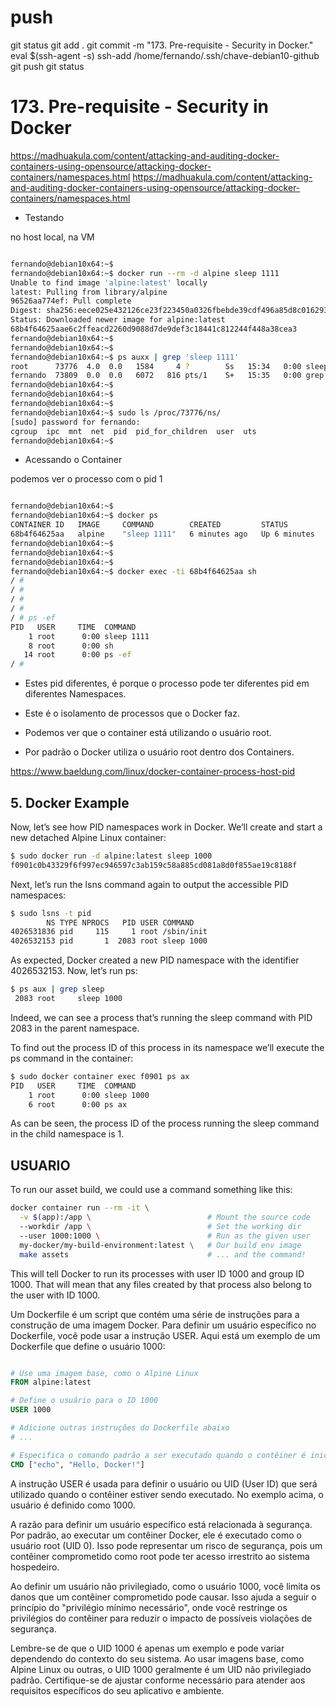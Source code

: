 
# ###################################################################################################################### 
# ###################################################################################################################### 
# ###################################################################################################################### 
# ###################################################################################################################### 
# ###################################################################################################################### 
# push

git status
git add .
git commit -m "173. Pre-requisite - Security in Docker."
eval $(ssh-agent -s)
ssh-add /home/fernando/.ssh/chave-debian10-github
git push
git status



# ###################################################################################################################### 
# ###################################################################################################################### 
# ###################################################################################################################### 
# ###################################################################################################################### 
# ###################################################################################################################### 
# 173. Pre-requisite - Security in Docker


https://madhuakula.com/content/attacking-and-auditing-docker-containers-using-opensource/attacking-docker-containers/namespaces.html
<https://madhuakula.com/content/attacking-and-auditing-docker-containers-using-opensource/attacking-docker-containers/namespaces.html>

- Testando

no host local, na VM

~~~~bash

fernando@debian10x64:~$
fernando@debian10x64:~$ docker run --rm -d alpine sleep 1111
Unable to find image 'alpine:latest' locally
latest: Pulling from library/alpine
96526aa774ef: Pull complete
Digest: sha256:eece025e432126ce23f223450a0326fbebde39cdf496a85d8c016293fc851978
Status: Downloaded newer image for alpine:latest
68b4f64625aae6c2ffeacd2260d9088d7de9def3c18441c812244f448a38cea3
fernando@debian10x64:~$
fernando@debian10x64:~$
fernando@debian10x64:~$ ps auxx | grep 'sleep 1111'
root      73776  4.0  0.0   1584     4 ?        Ss   15:34   0:00 sleep 1111
fernando  73809  0.0  0.0   6072   816 pts/1    S+   15:35   0:00 grep sleep 1111
fernando@debian10x64:~$
fernando@debian10x64:~$
fernando@debian10x64:~$
fernando@debian10x64:~$ sudo ls /proc/73776/ns/
[sudo] password for fernando:
cgroup  ipc  mnt  net  pid  pid_for_children  user  uts
fernando@debian10x64:~$

~~~~

- Acessando o Container

podemos ver o processo com o pid 1

~~~~bash

fernando@debian10x64:~$
fernando@debian10x64:~$ docker ps
CONTAINER ID   IMAGE     COMMAND        CREATED         STATUS         PORTS     NAMES
68b4f64625aa   alpine    "sleep 1111"   6 minutes ago   Up 6 minutes             confident_rubin
fernando@debian10x64:~$
fernando@debian10x64:~$
fernando@debian10x64:~$
fernando@debian10x64:~$ docker exec -ti 68b4f64625aa sh
/ #
/ #
/ #
/ #
/ # ps -ef
PID   USER     TIME  COMMAND
    1 root      0:00 sleep 1111
    8 root      0:00 sh
   14 root      0:00 ps -ef
/ #

~~~~


- Estes pid diferentes, é porque o processo pode ter diferentes pid em diferentes Namespaces.
- Este é o isolamento de processos que o Docker faz.

- Podemos ver que o container está utilizando o usuário root.
- Por padrão o Docker utiliza o usuário root dentro dos Containers.









<https://www.baeldung.com/linux/docker-container-process-host-pid>

## 5. Docker Example

Now, let’s see how PID namespaces work in Docker. We’ll create and start a new detached Alpine Linux container:

~~~~bash
$ sudo docker run -d alpine:latest sleep 1000
f0901c0b43329f6f997ec946597c3ab159c58a885cd081a8d0f855ae19c8188f
~~~~

Next, let’s run the lsns command again to output the accessible PID namespaces:

~~~~bash
$ sudo lsns -t pid
        NS TYPE NPROCS   PID USER COMMAND
4026531836 pid     115     1 root /sbin/init
4026532153 pid       1  2083 root sleep 1000
~~~~

As expected, Docker created a new PID namespace with the identifier 4026532153. Now, let’s run ps:

~~~~bash
$ ps aux | grep sleep
 2083 root     sleep 1000
~~~~

Indeed, we can see a process that’s running the sleep command with PID 2083 in the parent namespace.

To find out the process ID of this process in its namespace we’ll execute the ps command in the container:

~~~~bash
$ sudo docker container exec f0901 ps ax
PID   USER     TIME  COMMAND
    1 root      0:00 sleep 1000
    6 root      0:00 ps ax
~~~~

As can be seen, the process ID of the process running the sleep command in the child namespace is 1. 











## USUARIO

To run our asset build, we could use a command something like this:

~~~~BASH
docker container run --rm -it \
  -v $(app):/app \                          # Mount the source code
  --workdir /app \                          # Set the working dir
  --user 1000:1000 \                        # Run as the given user
  my-docker/my-build-environment:latest \   # Our build env image
  make assets                               # ... and the command!
~~~~

This will tell Docker to run its processes with user ID 1000 and group ID 1000. That will mean that any files created by that process also belong to the user with ID 1000.



Um Dockerfile é um script que contém uma série de instruções para a construção de uma imagem Docker. Para definir um usuário específico no Dockerfile, você pode usar a instrução USER. Aqui está um exemplo de um Dockerfile que define o usuário 1000:

~~~~Dockerfile

# Use uma imagem base, como o Alpine Linux
FROM alpine:latest

# Define o usuário para o ID 1000
USER 1000

# Adicione outras instruções do Dockerfile abaixo
# ...

# Especifica o comando padrão a ser executado quando o contêiner é iniciado
CMD ["echo", "Hello, Docker!"]
~~~~

A instrução USER é usada para definir o usuário ou UID (User ID) que será utilizado quando o contêiner estiver sendo executado. No exemplo acima, o usuário é definido como 1000.

A razão para definir um usuário específico está relacionada à segurança. Por padrão, ao executar um contêiner Docker, ele é executado como o usuário root (UID 0). Isso pode representar um risco de segurança, pois um contêiner comprometido como root pode ter acesso irrestrito ao sistema hospedeiro.

Ao definir um usuário não privilegiado, como o usuário 1000, você limita os danos que um contêiner comprometido pode causar. Isso ajuda a seguir o princípio do "privilégio mínimo necessário", onde você restringe os privilégios do contêiner para reduzir o impacto de possíveis violações de segurança.

Lembre-se de que o UID 1000 é apenas um exemplo e pode variar dependendo do contexto do seu sistema. Ao usar imagens base, como Alpine Linux ou outras, o UID 1000 geralmente é um UID não privilegiado padrão. Certifique-se de ajustar conforme necessário para atender aos requisitos específicos do seu aplicativo e ambiente.